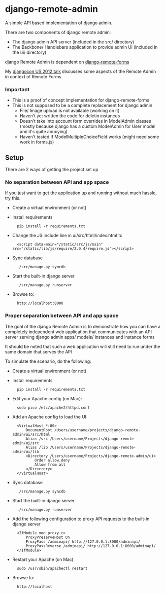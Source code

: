 # django-remote-admin

A simple API based implementation of django admin.

There are two components of django remote admin:

* The django admin API server (included in the src/ directory)
* The Backbone/ Handlebars application to provide admin UI (included in the ui/ directory)

django Remote Admin is dependent on [django-remote-forms](https://github.com/WiserTogether/django-remote-forms)

My [djangocon US 2012 talk](http://www.slideshare.net/tarequeh/django-forms-in-a-web-api-world)
discusses some aspects of the Remote Admin in context of Remote Forms

### Important

* This is a proof of concept implementation for django-remote-forms
* This is not supposed to be a complete replacement for django admin
    * File/ Image upload is not available (working on it)
    * Haven't yet written the code for deletin instances
    * Doesn't take into account form overrides in ModelAdmin classes (mostly because django has
      a custom ModelAdmin for User model and it's quite annoying)
    * Haven't tested if ModelMultipleChoiceField works (might need some work in forms.js)

## Setup

There are 2 ways of getting the project set up

### No separation between API and app space

If you just want to get the application up and running without much hassle, try this.

* Create a virtual environment (or not)
* Install requirements

        pip install -r requirements.txt
* Change the JS include line in ui/src/html/index.html to

        <script data-main="/static/src/js/main" src="/static/lib/js/require/2.0.4/require.js"></script>
* Sync database

        ./src/manage.py syncdb
* Start the built-in django server

        ./src/manage.py runserver
* Browse to:

        http://localhost:8000


### Proper separation between API and app space

The goal of the django Remote Admin is to demonstrate how you can have a completely independent
web application that communicates with an API server serving django admin apps/ models/ instances
and instance forms

It should be noted that such a web application will still need to run under the same domain that
serves the API

To simulate the scenario, do the following:

* Create a virtual environment (or not)
* Install requirements

        pip install -r requirements.txt
* Edit your Apache config (on Mac):

        sudo pico /etc/apache2/httpd.conf
* Add an Apache config to load the UI:

        <VirtualHost *:80>
            DocumentRoot /Users/username/projects/django-remote-admin/ui/src/html
            Alias /src /Users/username/Projects/django-remote-admin/ui/src
            Alias /lib /Users/username/Projects/django-remote-admin/ui/lib
            <Directory /Users/username/Projects/django-remote-admin/ui>
                Order allow,deny
                Allow from all
            </Directory>
        </VirtualHost>
* Sync database

        ./src/manage.py syncdb
* Start the built-in django server

        ./src/manage.py runserver
* Add the following configuration to proxy API requests to the built-in django server

        <IfModule mod_proxy.c>
            ProxyPreserveHost On
            ProxyPass /adminapi/ http://127.0.0.1:8000/adminapi/
            ProxyPassReverse /adminapi/ http://127.0.0.1:8000/adminapi/
        </IfModule>
* Restart your Apache (on Mac)

        sudo /usr/sbin/apachectl restart
* Browse to:

        http://localhost
